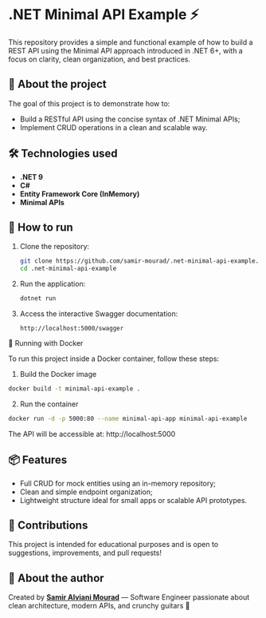 # .NET Minimal API Example ⚡️

This repository provides a simple and functional example of how to build a REST API using the Minimal API approach introduced in .NET 6+, with a focus on clarity, clean organization, and best practices.

## 🧠 About the project

The goal of this project is to demonstrate how to:

- Build a RESTful API using the concise syntax of .NET Minimal APIs;
- Implement CRUD operations in a clean and scalable way.

## 🛠 Technologies used

- **.NET 9**
- **C#**
- **Entity Framework Core (InMemory)**
- **Minimal APIs**

## 🚀 How to run

1. Clone the repository:
   ```bash
   git clone https://github.com/samir-mourad/.net-minimal-api-example.git
   cd .net-minimal-api-example
   ```

2. Run the application:
   ```bash
   dotnet run
   ```

3. Access the interactive Swagger documentation:
   ```
   http://localhost:5000/swagger
   ```

🐳 Running with Docker

To run this project inside a Docker container, follow these steps:

1. Build the Docker image
```bash
docker build -t minimal-api-example .
```

2. Run the container
```bash
docker run -d -p 5000:80 --name minimal-api-app minimal-api-example
```
The API will be accessible at: http://localhost:5000

## 📦 Features

- Full CRUD for mock entities using an in-memory repository;
- Clean and simple endpoint organization;
- Lightweight structure ideal for small apps or scalable API prototypes.

## 🤝 Contributions

This project is intended for educational purposes and is open to suggestions, improvements, and pull requests!

## 🧔 About the author

Created by **[Samir Alviani Mourad](https://www.linkedin.com/in/samir-alviani-mourad/)** — Software Engineer passionate about clean architecture, modern APIs, and crunchy guitars 🎸
